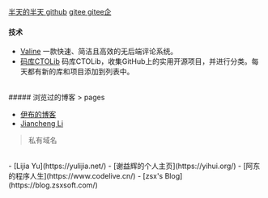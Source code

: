 ---
---

[半天的半天 github](https://sijiu.github.io/) 
[ gitee  ](https://mplain.gitee.io/) 
[ gitee企 ](https://msijiu.gitee.io/) 
  
  
#### 技术  

- [Valine](https://valine.js.org/) 一款快速、简洁且高效的无后端评论系统。
- [码库CTOLib](https://www.ctolib.com/) 码库CTOLib，收集GitHub上的实用开源项目，并进行分类。每天都有新的库和项目添加到列表中。  
<br>
##### 浏览过的博客  
> pages  

* [伊布的博客](http://pizn.github.io/) 
* [Jiancheng Li](http://lijiancheng0614.github.io) 
  
  
> 私有域名  

<br>
- [Lijia Yu](https://yulijia.net/)
- [谢益辉的个人主页](https://yihui.org/)
- [阿东的程序人生](https://www.codelive.cn/)  
- [zsx's Blog](https://blog.zsxsoft.com/)
